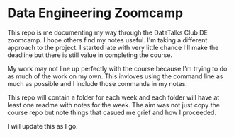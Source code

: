 # Data Engineering Zoomcamp

This repo is me documenting my way through the DataTalks Club DE zoomcamp.  I hope others find my notes useful.  I'm taking a different approach to the project.  I started late with very little chance I'll make the deadline but there is still value in completing the course.  

My work may not line up perfectly with the course because I'm trying to do as much of the work on my own.  This invloves using the command line as much as possible and I include those commands in my notes.

This repo will contain a folder for each week and each folder will have at least one readme with notes for the week.  The aim was not just copy the course repo but note things that casued me grief and how I proceeded.

I will update this as I go.
